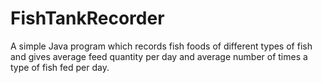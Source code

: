 # FishTankRecorder
A simple Java program which records fish foods of different types of fish and gives average feed quantity per day and average number of times a type of fish fed per day.
